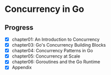 # Concurrency in Go

## Progress

- [x] chapter01: An Introduction to Concurrency
- [x] chapter03: Go's Concurrency Building Blocks
- [x] chapter04: Concurrency Patterns in Go
- [x] chapter05: Concurrency at Scale
- [x] chapter06: Goroutines and the Go Runtime
- [x] Appendix
